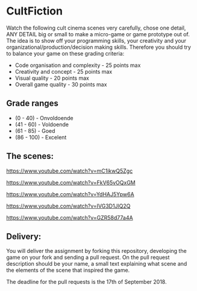 # CultFiction

Watch the following cult cinema scenes very carefully, chose one detail, ANY DETAIL big or small to make a micro-game or game  prototype out of.
The idea is to show off your programming skills, your creativity and your organizational/production/decision making  skills. Therefore you should try to balance your game on these grading criteria:

   * Code organisation and complexity - 25 points max
   * Creativity and concept - 25 points max
   * Visual quality - 20 points max
   * Overall game quality - 30 points max
   
## Grade ranges
   * (0 - 40) - Onvoldoende
   * (41 - 60) - Voldoende
   * (61 - 85) - Goed
   * (86 - 100) - Excelent 

## The scenes: 
https://www.youtube.com/watch?v=mC1ikwQ5Zgc 

https://www.youtube.com/watch?v=FkV65vOQxGM 

https://www.youtube.com/watch?v=YdHAJ5Ypw6A 

https://www.youtube.com/watch?v=IVG3D1JlQ2Q

https://www.youtube.com/watch?v=GZR58d77a4A

## Delivery:
You will deliver the assignment by forking this repository, developing the game on your fork and sending a pull request.
On the pull request description should be your name, a small text explaining what scene and the elements of the scene that inspired the game. 

The deadline for the pull requests is the 17th of September 2018.


